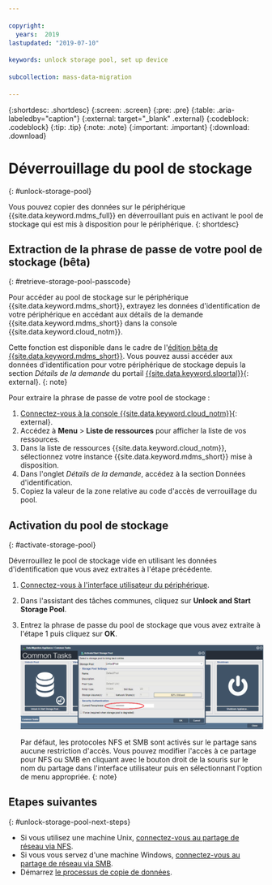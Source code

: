 ```yaml
---

copyright:
  years:  2019
lastupdated: "2019-07-10"

keywords: unlock storage pool, set up device

subcollection: mass-data-migration

---
```


{:shortdesc: .shortdesc}
{:screen: .screen}
{:pre: .pre}
{:table: .aria-labeledby="caption"}
{:external: target="_blank" .external}
{:codeblock: .codeblock}
{:tip: .tip}
{:note: .note}
{:important: .important}
{:download: .download}

# Déverrouillage du pool de stockage
{: #unlock-storage-pool}

Vous pouvez copier des données sur le périphérique {{site.data.keyword.mdms_full}} en déverrouillant puis en activant le pool de stockage qui est mis à disposition pour le périphérique.
{: shortdesc}

## Extraction de la phrase de passe de votre pool de stockage (bêta)
{: #retrieve-storage-pool-passcode}

Pour accéder au pool de stockage sur le périphérique {{site.data.keyword.mdms_short}}, extrayez les données d'identification de votre périphérique en accédant aux détails de la demande {{site.data.keyword.mdms_short}} dans la console {{site.data.keyword.cloud_notm}}.

Cette fonction est disponible dans le cadre de l'[édition bêta de {{site.data.keyword.mdms_short}}](/docs/infrastructure/mass-data-migration?topic=mass-data-migration-beta). Vous pouvez aussi accéder aux données d'identification pour votre périphérique de stockage depuis la section _Détails de la demande_ du portail [{{site.data.keyword.slportal}}](https://control.softlayer.com/storage/mdms){: external}.
{: note}

Pour extraire la phrase de passe de votre pool de stockage :

1. [Connectez-vous à la console {{site.data.keyword.cloud_notm}}](https://{DomainName}/){: external}.
2. Accédez à **Menu** &gt; **Liste de ressources** pour afficher la liste de vos ressources.
3. Dans la liste de ressources {{site.data.keyword.cloud_notm}}, sélectionnez votre instance {{site.data.keyword.mdms_short}} mise à disposition.
4. Dans l'onglet _Détails de la demande_, accédez à la section Données d'identification.
5. Copiez la valeur de la zone relative au code d'accès de verrouillage du pool.

## Activation du pool de stockage
{: #activate-storage-pool}

Déverrouillez le pool de stockage vide en utilisant les données d'identification que vous avez extraites à l'étape précédente.

1. [Connectez-vous à l'interface utilisateur du périphérique](/docs/infrastructure/mass-data-migration?topic=mass-data-migration-access-ui#log-in-ui).
2. Dans l'assistant des tâches communes, cliquez sur **Unlock and Start Storage Pool**.
3. Entrez la phrase de passe du pool de stockage que vous avez extraite à l'étape 1 puis cliquez sur **OK**.
      
   ![Activation du pool de stockage](/images/StartStoragePool.png)

   Par défaut, les protocoles NFS et SMB sont activés sur le partage sans aucune restriction d'accès. Vous pouvez modifier l'accès à ce partage pour NFS ou SMB en cliquant avec le bouton droit de la souris sur le nom du partage dans l'interface utilisateur puis en sélectionnant l'option de menu appropriée.
   {: note}

## Etapes suivantes
{: #unlock-storage-pool-next-steps}

- Si vous utilisez une machine Unix, [connectez-vous au partage de réseau via NFS](/docs/infrastructure/mass-data-migration?topic=mass-data-migration-connect-nfs-share).
- Si vous vous servez d'une machine Windows, [connectez-vous au partage de réseau via SMB](/docs/infrastructure/mass-data-migration?topic=mass-data-migration-connect-smb-share).
- Démarrez [le processus de copie de données](/docs/infrastructure/mass-data-migration?topic=mass-data-migration-data-copy).
